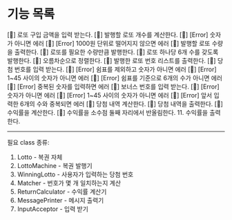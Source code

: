 # 기능 목록

[:deciduous_tree:] 로또 구입 금액을 입력 받는다.
    [:deciduous_tree:] 발행할 로또 개수를 계산한다.
    [:deciduous_tree:] [Error] 숫자가 아니면 에러
    [:deciduous_tree:] [Error] 1000원 단위로 떨어지지 않으면 에러
[:deciduous_tree:] 발행할 로또 수량을 출력한다.
[:deciduous_tree:] 로또를 필요한 수량만큼 발행한다.
    [:deciduous_tree:] 로또 하나당 6개 수를 갖도록 발행한다.
    [:deciduous_tree:] 오름차순으로 정렬한다.
[:deciduous_tree:] 발행한 로또 번호 리스트를 출력한다.
[:deciduous_tree:] 당첨 번호를 입력 받는다.
    [:deciduous_tree:] [Error] 쉼표를 제외하고 숫자가 아니면 에러
    [:deciduous_tree:] [Error] 1~45 사이의 숫자가 아니면 에러
    [:deciduous_tree:] [Error] 쉼표를 기준으로 6개의 수가 아니면 에러
    [:deciduous_tree:] [Error] 중복된 숫자를 입력하면 에러
[:deciduous_tree:] 보너스 번호를 입력 받는다.
    [:deciduous_tree:] [Error] 숫자가 아니면 에러
    [:deciduous_tree:] [Error] 1~45 사이의 숫자가 아니면 에러
    [:deciduous_tree:] [Error] 앞서 입력한 6개의 수와 중복되면 에러
[:deciduous_tree:] 당첨 내역 계산한다.
[:deciduous_tree:] 당첨 내역을 출력한다.
[:deciduous_tree:] 수익률을 계산한다.
    [:deciduous_tree:] 수익률을 소수점 둘째 자리에서 반올림한다.
11. 수익률을 출력한다.

---
필요 class 종류:
1. Lotto - 복권 자체
2. LottoMachine - 복권 발행기
3. WinningLotto - 사용자가 입력하는 당첨 번호
4. Matcher - 번호가 몇 개 일치하는지 계산
5. ReturnCalculator - 수익률 계산기
6. MessagePrinter - 메시지 출력기
7. InputAcceptor - 입력 받기